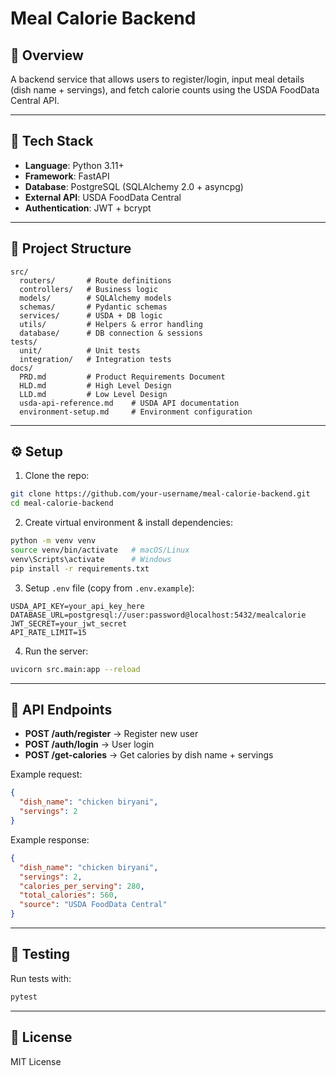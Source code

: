 # Meal Calorie Backend

## 📌 Overview

A backend service that allows users to register/login, input meal details (dish name + servings), and fetch calorie counts using the USDA FoodData Central API.

---

## 🚀 Tech Stack

* **Language**: Python 3.11+
* **Framework**: FastAPI
* **Database**: PostgreSQL (SQLAlchemy 2.0 + asyncpg)
* **External API**: USDA FoodData Central
* **Authentication**: JWT + bcrypt

---

## 📂 Project Structure

```
src/
  routers/       # Route definitions
  controllers/   # Business logic
  models/        # SQLAlchemy models
  schemas/       # Pydantic schemas
  services/      # USDA + DB logic
  utils/         # Helpers & error handling
  database/      # DB connection & sessions
tests/
  unit/          # Unit tests
  integration/   # Integration tests
docs/
  PRD.md         # Product Requirements Document
  HLD.md         # High Level Design
  LLD.md         # Low Level Design
  usda-api-reference.md    # USDA API documentation
  environment-setup.md     # Environment configuration
```

---

## ⚙️ Setup

1. Clone the repo:

```bash
git clone https://github.com/your-username/meal-calorie-backend.git
cd meal-calorie-backend
```

2. Create virtual environment & install dependencies:

```bash
python -m venv venv
source venv/bin/activate   # macOS/Linux
venv\Scripts\activate      # Windows
pip install -r requirements.txt
```

3. Setup `.env` file (copy from `.env.example`):

```env
USDA_API_KEY=your_api_key_here
DATABASE_URL=postgresql://user:password@localhost:5432/mealcalorie
JWT_SECRET=your_jwt_secret
API_RATE_LIMIT=15
```

4. Run the server:

```bash
uvicorn src.main:app --reload
```

---

## 📌 API Endpoints

* **POST /auth/register** → Register new user
* **POST /auth/login** → User login
* **POST /get-calories** → Get calories by dish name + servings

Example request:

```json
{
  "dish_name": "chicken biryani",
  "servings": 2
}
```

Example response:

```json
{
  "dish_name": "chicken biryani",
  "servings": 2,
  "calories_per_serving": 280,
  "total_calories": 560,
  "source": "USDA FoodData Central"
}
```

---

## 🧪 Testing

Run tests with:

```bash
pytest
```

---

## 📜 License

MIT License
